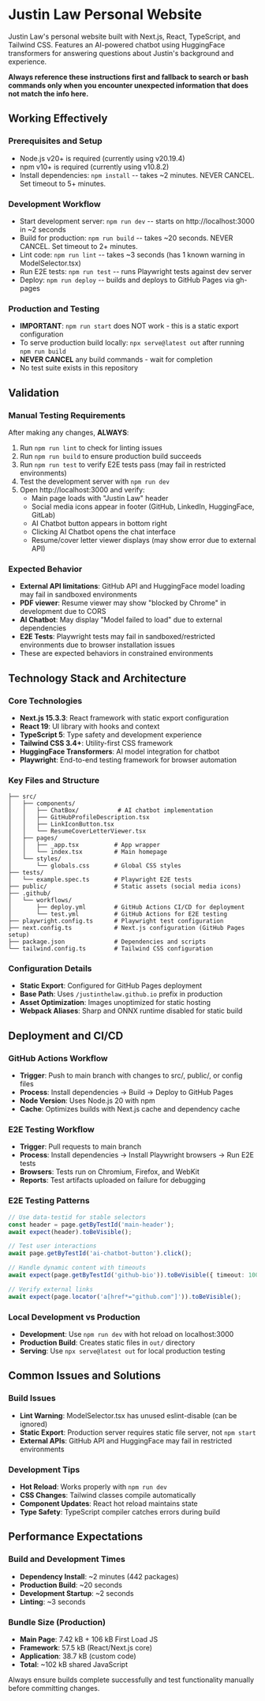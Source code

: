 # Justin Law Personal Website

Justin Law's personal website built with Next.js, React, TypeScript, and Tailwind CSS. Features an AI-powered chatbot using HuggingFace transformers for answering questions about Justin's background and experience.

**Always reference these instructions first and fallback to search or bash commands only when you encounter unexpected information that does not match the info here.**

## Working Effectively

### Prerequisites and Setup
- Node.js v20+ is required (currently using v20.19.4)
- npm v10+ is required (currently using v10.8.2)
- Install dependencies: `npm install` -- takes ~2 minutes. NEVER CANCEL. Set timeout to 5+ minutes.

### Development Workflow
- Start development server: `npm run dev` -- starts on http://localhost:3000 in ~2 seconds
- Build for production: `npm run build` -- takes ~20 seconds. NEVER CANCEL. Set timeout to 2+ minutes.
- Lint code: `npm run lint` -- takes ~3 seconds (has 1 known warning in ModelSelector.tsx)
- Run E2E tests: `npm run test` -- runs Playwright tests against dev server
- Deploy: `npm run deploy` -- builds and deploys to GitHub Pages via gh-pages

### Production and Testing
- **IMPORTANT**: `npm run start` does NOT work - this is a static export configuration
- To serve production build locally: `npx serve@latest out` after running `npm run build`
- **NEVER CANCEL** any build commands - wait for completion
- No test suite exists in this repository

## Validation

### Manual Testing Requirements
After making any changes, **ALWAYS**:
1. Run `npm run lint` to check for linting issues
2. Run `npm run build` to ensure production build succeeds
3. Run `npm run test` to verify E2E tests pass (may fail in restricted environments)
4. Test the development server with `npm run dev`
5. Open http://localhost:3000 and verify:
   - Main page loads with "Justin Law" header
   - Social media icons appear in footer (GitHub, LinkedIn, HuggingFace, GitLab)
   - AI Chatbot button appears in bottom right
   - Clicking AI Chatbot opens the chat interface
   - Resume/cover letter viewer displays (may show error due to external API)

### Expected Behavior
- **External API limitations**: GitHub API and HuggingFace model loading may fail in sandboxed environments
- **PDF viewer**: Resume viewer may show "blocked by Chrome" in development due to CORS
- **AI Chatbot**: May display "Model failed to load" due to external dependencies
- **E2E Tests**: Playwright tests may fail in sandboxed/restricted environments due to browser installation issues
- These are expected behaviors in constrained environments

## Technology Stack and Architecture

### Core Technologies
- **Next.js 15.3.3**: React framework with static export configuration
- **React 19**: UI library with hooks and context
- **TypeScript 5**: Type safety and development experience
- **Tailwind CSS 3.4+**: Utility-first CSS framework
- **HuggingFace Transformers**: AI model integration for chatbot
- **Playwright**: End-to-end testing framework for browser automation

### Key Files and Structure
```
├── src/
│   ├── components/
│   │   ├── ChatBox/           # AI chatbot implementation
│   │   ├── GitHubProfileDescription.tsx
│   │   ├── LinkIconButton.tsx
│   │   └── ResumeCoverLetterViewer.tsx
│   ├── pages/
│   │   ├── _app.tsx          # App wrapper
│   │   └── index.tsx         # Main homepage
│   └── styles/
│       └── globals.css       # Global CSS styles
├── tests/
│   └── example.spec.ts       # Playwright E2E tests
├── public/                   # Static assets (social media icons)
├── .github/
│   └── workflows/
│       ├── deploy.yml        # GitHub Actions CI/CD for deployment
│       └── test.yml          # GitHub Actions for E2E testing
├── playwright.config.ts      # Playwright test configuration
├── next.config.ts            # Next.js configuration (GitHub Pages setup)
├── package.json              # Dependencies and scripts
└── tailwind.config.ts        # Tailwind CSS configuration
```

### Configuration Details
- **Static Export**: Configured for GitHub Pages deployment
- **Base Path**: Uses `/justinthelaw.github.io` prefix in production
- **Asset Optimization**: Images unoptimized for static hosting
- **Webpack Aliases**: Sharp and ONNX runtime disabled for static build

## Deployment and CI/CD

### GitHub Actions Workflow
- **Trigger**: Push to main branch with changes to src/, public/, or config files
- **Process**: Install dependencies → Build → Deploy to GitHub Pages
- **Node Version**: Uses Node.js 20 with npm
- **Cache**: Optimizes builds with Next.js cache and dependency cache

### E2E Testing Workflow  
- **Trigger**: Pull requests to main branch
- **Process**: Install dependencies → Install Playwright browsers → Run E2E tests
- **Browsers**: Tests run on Chromium, Firefox, and WebKit
- **Reports**: Test artifacts uploaded on failure for debugging

### E2E Testing Patterns
```typescript
// Use data-testid for stable selectors
const header = page.getByTestId('main-header');
await expect(header).toBeVisible();

// Test user interactions
await page.getByTestId('ai-chatbot-button').click();

// Handle dynamic content with timeouts
await expect(page.getByTestId('github-bio')).toBeVisible({ timeout: 10000 });

// Verify external links
await expect(page.locator('a[href*="github.com"]')).toBeVisible();
```

### Local Development vs Production
- **Development**: Use `npm run dev` with hot reload on localhost:3000
- **Production Build**: Creates static files in `out/` directory
- **Serving**: Use `npx serve@latest out` for local production testing

## Common Issues and Solutions

### Build Issues
- **Lint Warning**: ModelSelector.tsx has unused eslint-disable (can be ignored)
- **Static Export**: Production server requires static file server, not `npm start`
- **External APIs**: GitHub API and HuggingFace may fail in restricted environments

### Development Tips
- **Hot Reload**: Works properly with `npm run dev`
- **CSS Changes**: Tailwind classes compile automatically
- **Component Updates**: React hot reload maintains state
- **Type Safety**: TypeScript compiler catches errors during build

## Performance Expectations

### Build and Development Times
- **Dependency Install**: ~2 minutes (442 packages)
- **Production Build**: ~20 seconds
- **Development Startup**: ~2 seconds
- **Linting**: ~3 seconds

### Bundle Size (Production)
- **Main Page**: 7.42 kB + 106 kB First Load JS
- **Framework**: 57.5 kB (React/Next.js core)
- **Application**: 38.7 kB (custom code)
- **Total**: ~102 kB shared JavaScript

Always ensure builds complete successfully and test functionality manually before committing changes.
